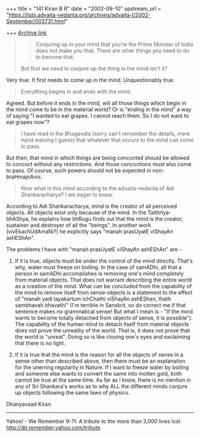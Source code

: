 +++
title = "141 Kiran B R"
date = "2002-09-10"
upstream_url = "https://lists.advaita-vedanta.org/archives/advaita-l/2002-September/003731.html"

+++
[Archive link](https://lists.advaita-vedanta.org/archives/advaita-l/2002-September/003731.html)

> > Conjuring up in your mind that you're the Prime
> > Minister of India does not make you that. There
> are
> > other things you need to do to become that.
>
> But first we need to conjure up the thing in the
> mind
> isn't it?

Very true. It first needs to come up in the mind.
Unquestionably true.

> Everything begins in and ends with the
> mind.
>


Agreed. But before it ends in the mind, will all those
things which begin in the mind come to be in the
material world? Or is "ending in the mind" a way of
saying "I wanted to eat grapes. I cannot reach them.
So I do not want to eat grapes now"?

> I have read in the Bhagavata (sorry can't remember
> the
> details, mere hand waiving I guess) that whatever
> that
> occurs to the mind can come to pass.

But then, that mind in which things are being
concocted should be allowed to concoct without any
restrictions. And those concoctions must also come to
pass. Of course, such powers should not be expected in
non-braHmajnAnis.

>
> Now what is this mind according to the
> advaita-vedanta
> of Adi Shankaracharya? I am eager to know.

According to Adi Shankaracharya, mind is the creator
of all perceived objects. All objects exist only
because of the mind. In the TaittirIya-bhAShya, he
explains how bhRugu finds out that the mind is the
creator, sustainer and destroyer of all the "beings".
In another work (vivEkachUdAmaNi?) he explicitly says
"manah prasUyatE viShayAn ashEShAn".

The problems I have with "manah prasUyatE viShayAn
ashEShAn" are -

1. If it is true, objects must be under the control of
the mind directly. That's why, water must freeze on
boiling. In the case of samADhi, all that a person in
samADhi accomplishes is removing one's mind completely
from material objects. That does not warrant
describing the entire world as a creation of the mind.
What *can* be concluded from the capability of the
mind to remove itself from sense-objects is a
statement to the effect of "manah yadi layakartum
ichChathi viShayAn ashEShan, thath sambhavah bhavathi"
(I'm terrible in Sanskrit, so do correct me if that
sentence makes no grammatical sense! But what I mean
is - "If the mind wants to become totally detached
from objects of sense, it is possible"). The
capability of the human mind to detach itself from
material objects does not prove the unreality of the
world. That is, it does not prove that the world is
"unreal". Doing so is like closing one's eyes and
exclaiming that there is no light.

2. If it is true that the mind is the reason for all
the objects of sense in a sense other than described
above, then there must be an explanation for the
unerring regularity in Nature. If I want to freeze
water by boiling and someone else wants to convert the
same into molten gold, both cannot be true at the same
time. As far as I know, there is no mention in any of
Sri Shankara's works as to why ALL the different minds
conjure up objects following the same laws of physics.

Dhanyavaad
Kiran

__________________________________________________
Yahoo! - We Remember
9-11: A tribute to the more than 3,000 lives lost
http://dir.remember.yahoo.com/tribute

